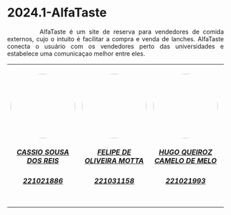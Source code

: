 # 2024.1-AlfaTaste


<p style="text-indent: 2cm; text-align: justify;">AlfaTaste é um site de reserva para vendedores de comida externos, cujo o intuito é facilitar a compra e venda de lanches. AlfaTaste conecta o usuário com os vendedores perto das universidades e estabelece uma comunicaçao melhor entre eles.</p>

<table >
    <tr>
        <td align="center">
            <a href="https://github.com/csreis72">
                <img style="border-radius: 50%;" src="https://github.com/csreis72.png" width="150px;"/>
                <h5 class="text-center">CASSIO SOUSA DOS REIS</h5>
                <h5>221021886</h5>
            </a>
        </td>
        <td align="center">
            <a href="https://github.com/M0tt1nh4">
                <img style="border-radius: 50%;" src="https://github.com/M0tt1nh4.png" width="150px;"/>
                <h5 class="text-center">FELIPE DE OLIVEIRA MOTTA<br> </h5>
                <h5>221031158</h5>
            </a>
        </td>
       <td align="center">
            <a href="https://github.com/melohugo">
                <img style="border-radius: 50%;" src="https://github.com/melohugo.png" width="150px;"/>
                <h5 class="text-center">HUGO QUEIROZ CAMELO DE MELO<br> </h5>
                <h5>221021993</h5>
            </a>
        </td>
      <td align="center">
            <a href="https://github.com/joaoseisei">
                <img style="border-radius: 50%;" src="https://github.com/joaoseisei.png" width="150px;"/>
                <h5 class="text-center">JOAO ANTONIO GINUINO CARVALHO<br> </h5>
                <h5>221008150</h5>
            </a>
        </td>
      <td align="center">
            <a href="https://github.com/HladczukLe">
                <img style="border-radius: 50%;" src="https://github.com/HladczukLe.png" width="150px;"/>
                <h5 class="text-center">LETICIA DE CASSIA HLADCZUK RODRIGUES<br> </h5>
                <h5>221039209</h5>
            </a>
        </td>
      <td align="center">
            <a href="https://github.com/DeM4rcio">
                <img style="border-radius: 50%;" src="https://github.com/DeM4rcio.png" width="150px;"/>
                <h5 class="text-center">MARCIO HENRIQUE DE SOUSA COSTA<br> </h5>
                <h5>221039497</h5>
            </a>
        </td>
      <td align="center">
            <a href="https://github.com/Yagoas">
                <img style="border-radius: 50%;" src="https://github.com/Yagoas.png" width="150px;"/>
                <h5 class="text-center">YAGO AMIN SANTOS<br> </h5>
                <h5>190101091</h5>
            </a>
        </td>
</table>